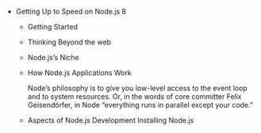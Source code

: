 - Getting Up to Speed on Node.js 8
  - Getting Started
  - Thinking Beyond the web
  - Node.js’s Niche
  - How Node.js Applications Work
  
      Node’s philosophy is to give you low-level access to the event loop and to system resources. Or, in the words of core committer Felix Geisendörfer, in Node “everything runs in parallel except your code.”
  
  - Aspects of Node.js Development
Installing Node.js
